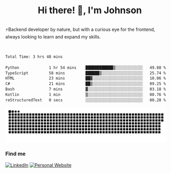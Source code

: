 <div id="user-content-toc">
  <ul align="center">
    <summary><h1 style="display: inline-block">Hi there! 👋, I'm Johnson</h1></summary>
  </ul>
</div>

⚡Backend developer by nature, but with a curious eye for the frontend, always looking to learn and expand my skills.

<br>


<!--START_SECTION:waka-->

```txt
Total Time: 3 hrs 48 mins

Python             1 hr 54 mins    ████████████▒░░░░░░░░░░░░   49.88 %
TypeScript         58 mins         ██████▒░░░░░░░░░░░░░░░░░░   25.74 %
HTML               23 mins         ██▓░░░░░░░░░░░░░░░░░░░░░░   10.06 %
C#                 21 mins         ██▒░░░░░░░░░░░░░░░░░░░░░░   09.25 %
Bash               7 mins          ▓░░░░░░░░░░░░░░░░░░░░░░░░   03.18 %
Kotlin             1 min           ▒░░░░░░░░░░░░░░░░░░░░░░░░   00.76 %
reStructuredText   0 secs          ░░░░░░░░░░░░░░░░░░░░░░░░░   00.28 %
```

<!--END_SECTION:waka-->

<picture>
  <source  srcset="https://github.com/joshwambere/joshwambere/blob/output/github-contribution-grid-snake-dark.svg?palette=github-dark">
  <source  srcset="https://github.com/joshwambere/joshwambere/blob/output/github-contribution-grid-snake.svg">
  <img alt="github contribution grid snake animation" src="https://github.com/joshwambere/joshwambere/blob/output/github-contribution-grid-snake.svg">
</picture>

### Find me
<a href="https://www.linkedin.com/in/dusabe-johnson" target="_blank"><img src="https://img.shields.io/badge/LinkedIn-%230077B5.svg?&style=flat&logo=linkedin&logoColor=white" alt="LinkedIn"></a>
‎‎ [![Personal Website](https://img.shields.io/badge/visit-Johnsonis.me-blue)](https://johnsonis.me/)
